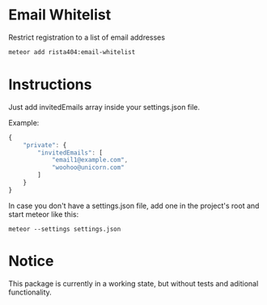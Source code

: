 # Email Whitelist

Restrict registration to a list of email addresses

```sh
meteor add rista404:email-whitelist
```

# Instructions

Just add invitedEmails array inside your settings.json file.

Example:

```js
{
	"private": {
		"invitedEmails": [
			"email1@example.com",
			"woohoo@unicorn.com"
		]
	}
}
```

In case you don't have a settings.json file, add one in the project's root and start meteor like this:

```
meteor --settings settings.json
```

# Notice

This package is currently in a working state, but without tests and aditional functionality.




